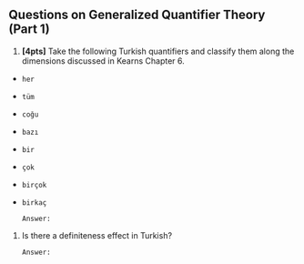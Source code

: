 Questions on Generalized Quantifier Theory (Part 1)
---------------------------------------------------

1. **[4pts]** Take the following Turkish quantifiers and classify them along the dimensions discussed in Kearns Chapter 6.
 * `her`
 * `tüm`
 * `coğu`
 * `bazı`
 * `bir`
 * `çok`
 * `birçok`
 * `birkaç`

    ```
    Answer:

    ```
1. Is there a definiteness effect in Turkish? 
    ```
    Answer:

    ```

